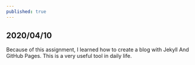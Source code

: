 ```yaml
---
published: true
---
```

## 2020/04/10

   Because of this assignment, I learned how to create a blog with Jekyll And GitHub Pages. This      is a very useful tool in daily life.
   
   <img src="https://miro.medium.com/max/1400/1*xhVXlPsI9x1zF4_mK5gFbw.png" alt="">
  
